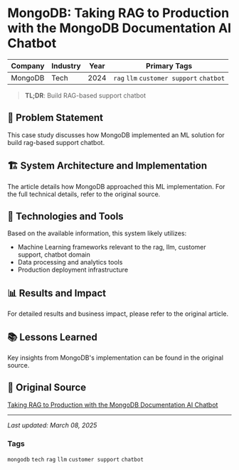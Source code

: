 # MongoDB: Taking RAG to Production with the MongoDB Documentation AI Chatbot

| Company | Industry | Year | Primary Tags | 
|---------|----------|------|--------------|
| MongoDB | Tech | 2024 | `rag` `llm` `customer support` `chatbot` |

> **TL;DR**: Build RAG-based support chatbot

## 📝 Problem Statement

This case study discusses how MongoDB implemented an ML solution for build rag-based support chatbot.

## 🏗️ System Architecture and Implementation

The article details how MongoDB approached this ML implementation. For the full technical details, refer to the original source.

## 🔧 Technologies and Tools

Based on the available information, this system likely utilizes:

- Machine Learning frameworks relevant to the rag, llm, customer support, chatbot domain
- Data processing and analytics tools
- Production deployment infrastructure

## 📊 Results and Impact

For detailed results and business impact, please refer to the original article.

## 📚 Lessons Learned

Key insights from MongoDB's implementation can be found in the original source.

## 🔗 Original Source

[Taking RAG to Production with the MongoDB Documentation AI Chatbot](https://www.mongodb.com/developer/products/atlas/taking-rag-to-production-documentation-ai-chatbot/)

---

*Last updated: March 08, 2025*

### Tags

`mongodb` `tech` `rag` `llm` `customer support` `chatbot`

